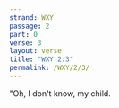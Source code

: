 ```yaml
---
strand: WXY
passage: 2
part: 0
verse: 3
layout: verse
title: "WXY 2:3"
permalink: /WXY/2/3/
---
```

"Oh, I don't know, my child.
